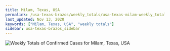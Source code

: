 ```yaml
---
title: Milam, Texas, USA
permalink: /usa-texas-brazos/weekly_totals/usa-texas-milam-weekly_totals.html
last_updated: Nov 13, 2020
keywords: ["Milam, Texas, USA", "weekly totals"]
sidebar: usa-texas-brazos_sidebar
---
```


![Weekly Totals of Confirmed Cases for Milam, Texas, USA](/covid_tracker/images/graphs/usa-texas-milam-weekly_totals_graph.png)

